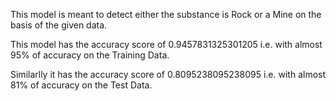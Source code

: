 <p>This model is meant to detect either the substance is Rock or a Mine on the basis of the given data.</p>
<p>This model has the accuracy score of 0.9457831325301205 i.e. with almost 95% of accuracy on the Training Data.</p>
<p>Similarlly it has the accuracy score of 0.8095238095238095 i.e. with almost 81% of accuracy on the Test Data.</p>